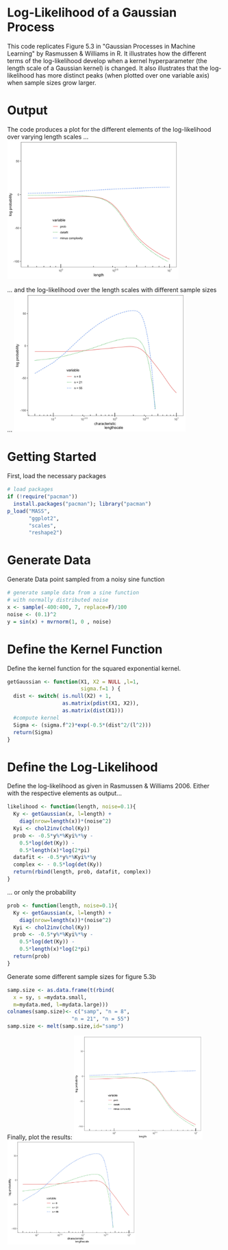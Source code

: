 # Log-Likelihood of a Gaussian Process

This code replicates Figure 5.3 in "Gaussian Processes in Machine Learning" by Rasmussen & Williams in R. It illustrates how the different terms of the log-likelihood develop when a kernel hyperparameter (the length scale of a Gaussian kernel) is changed. It also illustrates that the log-likelihood has more distinct peaks (when plotted over one variable axis) when sample sizes grow larger.

# Output

The code produces a plot for the different elements of the log-likelihood over varying length scales ...
<img src="Rasmussen53a.jpg" width="400"> 

... and the log-likelihood over the length scales with different sample sizes ...
<img src="Rasmussen53b.jpg" width="400"> 

# Getting Started
First, load the necessary packages
```r
# load packages
if (!require("pacman")) 
  install.packages("pacman"); library("pacman") 
p_load("MASS", 
       "ggplot2", 
       "scales",
       "reshape2")
```
# Generate Data
Generate Data point sampled from a noisy sine function
```r
# generate sample data from a sine function
# with normally distributed noise
x <- sample(-400:400, 7, replace=F)/100
noise <- (0.1)^2
y = sin(x) + mvrnorm(1, 0 , noise) 
```
# Define the Kernel Function
Define the kernel function for the squared exponential kernel.
```r
getGaussian <- function(X1, X2 = NULL ,l=1, 
                        sigma.f=1 ) {
  dist <- switch( is.null(X2) + 1, 
                  as.matrix(pdist(X1, X2)),
                  as.matrix(dist(X1)))
  #compute kernel
  Sigma <- (sigma.f^2)*exp(-0.5*(dist^2/(l^2)))
  return(Sigma)
}
```
# Define the Log-Likelihood
Define the log-likelihood as given in Rasmussen & Williams 2006.
Either with the respective elements as output...
```r
likelihood <- function(length, noise=0.1){
  Ky <- getGaussian(x, l=length) + 
    diag(nrow=length(x))*(noise^2)
  Kyi <- chol2inv(chol(Ky))
  prob <- -0.5*y%*%Kyi%*%y - 
    0.5*log(det(Ky)) - 
    0.5*length(x)*log(2*pi)
  datafit <- -0.5*y%*%Kyi%*%y
  complex <- - 0.5*log(det(Ky))
  return(rbind(length, prob, datafit, complex))
}
```
... or only the probability
```r
prob <- function(length, noise=0.1){
  Ky <- getGaussian(x, l=length) + 
    diag(nrow=length(x))*(noise^2)
  Kyi <- chol2inv(chol(Ky))
  prob <- -0.5*y%*%Kyi%*%y - 
    0.5*log(det(Ky)) - 
    0.5*length(x)*log(2*pi)
  return(prob)
}
```
Generate some different sample sizes for figure 5.3b
```r
samp.size <- as.data.frame(t(rbind(
  x = sy, s =mydata.small, 
  m=mydata.med, l=mydata.large)))
colnames(samp.size)<- c("samp", "n = 8", 
                     "n = 21", "n = 55")
samp.size <- melt(samp.size,id="samp")
```
Finally, plot the results:
<img src="Rasmussen53a.jpg" width="300"><img src="Rasmussen53b.jpg" width="300"> 






